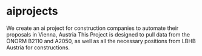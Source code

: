 # aiprojects
We create an ai project for construction companies to automate their proposals in Vienna, Austria
This Project is designed to pull data from the ÖNORM B2110 and A2050, as well as all the necessary positions from LBHB Austria for constructions. 
